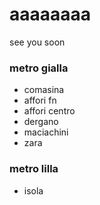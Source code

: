 # aaaaaaaa
see you soon
### metro gialla
- comasina
- affori fn
- affori centro
- dergano
- maciachini
- zara
### metro lilla
- isola
